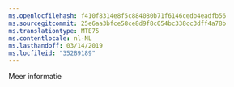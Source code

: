 ```yaml
---
ms.openlocfilehash: f410f8314e8f5c884080b71f6146cedb4eadfb56
ms.sourcegitcommit: 25e6aa3bfce58ce8d9f8c054bc338cc3dff4a78b
ms.translationtype: MTE75
ms.contentlocale: nl-NL
ms.lasthandoff: 03/14/2019
ms.locfileid: "35289189"
---
```

Meer informatie